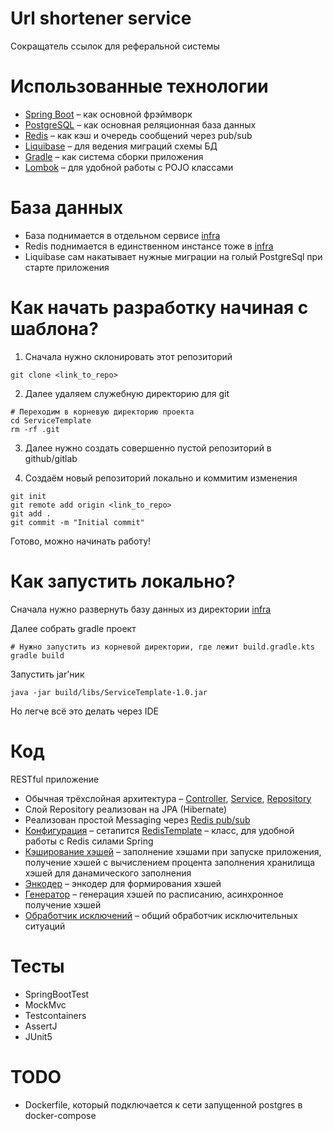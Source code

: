 # Url shortener service

Сокращатель ссылок для реферальной системы

# Использованные технологии

* [Spring Boot](https://spring.io/projects/spring-boot) – как основной фрэймворк
* [PostgreSQL](https://www.postgresql.org/) – как основная реляционная база данных
* [Redis](https://redis.io/) – как кэш и очередь сообщений через pub/sub
* [Liquibase](https://www.liquibase.org/) – для ведения миграций схемы БД
* [Gradle](https://gradle.org/) – как система сборки приложения
* [Lombok](https://projectlombok.org/) – для удобной работы с POJO классами

# База данных

* База поднимается в отдельном сервисе [infra](https://github.com/Microservices-CorporationX/infra)
* Redis поднимается в единственном инстансе тоже в [infra](https://github.com/Microservices-CorporationX/infra)
* Liquibase сам накатывает нужные миграции на голый PostgreSql при старте приложения

# Как начать разработку начиная с шаблона?

1. Сначала нужно склонировать этот репозиторий

```shell
git clone <link_to_repo>
```

2. Далее удаляем служебную директорию для git

```shell
# Переходим в корневую директорию проекта
cd ServiceTemplate
rm -rf .git
```

3. Далее нужно создать совершенно пустой репозиторий в github/gitlab

4. Создаём новый репозиторий локально и коммитим изменения

```shell
git init
git remote add origin <link_to_repo>
git add .
git commit -m "Initial commit"
```

Готово, можно начинать работу!

# Как запустить локально?

Сначала нужно развернуть базу данных из директории [infra](https://github.com/Microservices-CorporationX/infra)

Далее собрать gradle проект

```shell
# Нужно запустить из корневой директории, где лежит build.gradle.kts
gradle build
```

Запустить jar'ник

```shell
java -jar build/libs/ServiceTemplate-1.0.jar
```

Но легче всё это делать через IDE

# Код

RESTful приложение

* Обычная трёхслойная
  архитектура – [Controller](src/main/java/ru/corporatiox/urlshortenerservice/controller), [Service](src/main/java/ru/corporatiox/urlshortenerservice/service), [Repository](src/main/java/ru/corporatiox/urlshortenerservice/repository)
* Слой Repository реализован на JPA (Hibernate)
* Реализован простой Messaging через [Redis pub/sub](https://redis.io/docs/manual/pubsub/)
* [Конфигурация](src/main/java/ru/corporatiox/urlshortenerservice/config/redis/RedisConfig.java) –
    сетапится [RedisTemplate](https://docs.spring.io/spring-data/redis/docs/current/api/org/springframework/data/redis/core/RedisTemplate.html) –
    класс, для удобной работы с Redis силами Spring
* [Кэширование хэшей](src/main/java/ru/corporationx/urlshortenerservice/cache) – заполнение хэшами при запуске приложения, получение хэшей с вычислением процента заполнения хранилища хэшей для данамического заполнения
* [Энкодер](src/main/java/ru/corporationx/urlshortenerservice/encoder) – энкодер для формирования хэшей
* [Генератор](src/main/java/ru/corporationx/urlshortenerservice/generator) – генерация хэшей по расписанию, асинхронное получение хэшей
* [Обработчик исключений](src/main/java/ru/corporationx/urlshortenerservice/handler) – общий обработчик исключительных ситуаций

# Тесты

* SpringBootTest
* MockMvc
* Testcontainers
* AssertJ
* JUnit5

# TODO

* Dockerfile, который подключается к сети запущенной postgres в docker-compose
